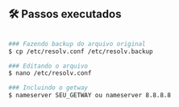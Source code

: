 ## 🛠️ Passos executados

```bash

### Fazendo backup do arquivo original
$ cp /etc/resolv.conf /etc/resolv.backup 

### Editando o arquivo
$ nano /etc/resolv.conf 

### Incluindo o getway
$ nameserver SEU_GETWAY ou nameserver 8.8.8.8

```